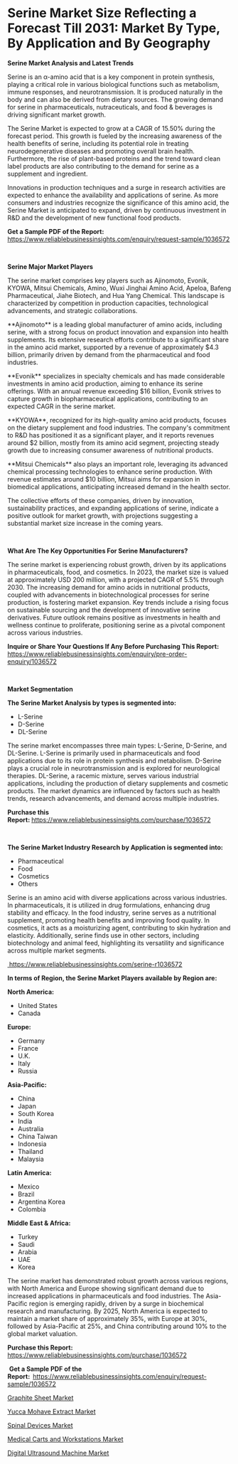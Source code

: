 <p><h1>Serine Market Size Reflecting a Forecast Till 2031: Market By Type, By Application and By Geography</h1></p><p><strong>Serine Market Analysis and Latest Trends</strong></p>
<p><p>Serine is an α-amino acid that is a key component in protein synthesis, playing a critical role in various biological functions such as metabolism, immune responses, and neurotransmission. It is produced naturally in the body and can also be derived from dietary sources. The growing demand for serine in pharmaceuticals, nutraceuticals, and food & beverages is driving significant market growth.</p><p>The Serine Market is expected to grow at a CAGR of 15.50% during the forecast period. This growth is fueled by the increasing awareness of the health benefits of serine, including its potential role in treating neurodegenerative diseases and promoting overall brain health. Furthermore, the rise of plant-based proteins and the trend toward clean label products are also contributing to the demand for serine as a supplement and ingredient.</p><p>Innovations in production techniques and a surge in research activities are expected to enhance the availability and applications of serine. As more consumers and industries recognize the significance of this amino acid, the Serine Market is anticipated to expand, driven by continuous investment in R&D and the development of new functional food products.</p></p>
<p><strong>Get a Sample PDF of the Report:&nbsp;</strong> <a href="https://www.reliablebusinessinsights.com/enquiry/request-sample/1036572?utm_campaign=1109&utm_medium=2&utm_source=Github&utm_content=ia&utm_term=05112024&utm_id=serine">https://www.reliablebusinessinsights.com/enquiry/request-sample/1036572</a></p>
<p>&nbsp;</p>
<p><strong>Serine Major Market Players</strong></p>
<p><p>The serine market comprises key players such as Ajinomoto, Evonik, KYOWA, Mitsui Chemicals, Amino, Wuxi Jinghai Amino Acid, Apeloa, Bafeng Pharmaceutical, Jiahe Biotech, and Hua Yang Chemical. This landscape is characterized by competition in production capacities, technological advancements, and strategic collaborations.</p><p>**Ajinomoto** is a leading global manufacturer of amino acids, including serine, with a strong focus on product innovation and expansion into health supplements. Its extensive research efforts contribute to a significant share in the amino acid market, supported by a revenue of approximately $4.3 billion, primarily driven by demand from the pharmaceutical and food industries.</p><p>**Evonik** specializes in specialty chemicals and has made considerable investments in amino acid production, aiming to enhance its serine offerings. With an annual revenue exceeding $16 billion, Evonik strives to capture growth in biopharmaceutical applications, contributing to an expected CAGR in the serine market.</p><p>**KYOWA**, recognized for its high-quality amino acid products, focuses on the dietary supplement and food industries. The company's commitment to R&D has positioned it as a significant player, and it reports revenues around $2 billion, mostly from its amino acid segment, projecting steady growth due to increasing consumer awareness of nutritional products.</p><p>**Mitsui Chemicals** also plays an important role, leveraging its advanced chemical processing technologies to enhance serine production. With revenue estimates around $10 billion, Mitsui aims for expansion in biomedical applications, anticipating increased demand in the health sector.</p><p>The collective efforts of these companies, driven by innovation, sustainability practices, and expanding applications of serine, indicate a positive outlook for market growth, with projections suggesting a substantial market size increase in the coming years.</p></p>
<p>&nbsp;</p>
<p><strong>What Are The Key Opportunities For Serine Manufacturers?</strong></p>
<p><p>The serine market is experiencing robust growth, driven by its applications in pharmaceuticals, food, and cosmetics. In 2023, the market size is valued at approximately USD 200 million, with a projected CAGR of 5.5% through 2030. The increasing demand for amino acids in nutritional products, coupled with advancements in biotechnological processes for serine production, is fostering market expansion. Key trends include a rising focus on sustainable sourcing and the development of innovative serine derivatives. Future outlook remains positive as investments in health and wellness continue to proliferate, positioning serine as a pivotal component across various industries.</p></p>
<p><strong>Inquire or Share Your Questions If Any Before Purchasing This Report:</strong> <a href="https://www.reliablebusinessinsights.com/enquiry/pre-order-enquiry/1036572?utm_campaign=1109&utm_medium=2&utm_source=Github&utm_content=ia&utm_term=05112024&utm_id=serine">https://www.reliablebusinessinsights.com/enquiry/pre-order-enquiry/1036572</a></p>
<p>&nbsp;</p>
<p><strong>Market Segmentation</strong></p>
<p><strong>The Serine Market Analysis by types is segmented into:</strong></p>
<p><ul><li>L-Serine</li><li>D-Serine</li><li>DL-Serine</li></ul></p>
<p><p>The serine market encompasses three main types: L-Serine, D-Serine, and DL-Serine. L-Serine is primarily used in pharmaceuticals and food applications due to its role in protein synthesis and metabolism. D-Serine plays a crucial role in neurotransmission and is explored for neurological therapies. DL-Serine, a racemic mixture, serves various industrial applications, including the production of dietary supplements and cosmetic products. The market dynamics are influenced by factors such as health trends, research advancements, and demand across multiple industries.</p></p>
<p><strong>Purchase this Report:&nbsp;</strong><a href="https://www.reliablebusinessinsights.com/purchase/1036572?utm_campaign=1109&utm_medium=2&utm_source=Github&utm_content=ia&utm_term=05112024&utm_id=serine">https://www.reliablebusinessinsights.com/purchase/1036572</a></p>
<p>&nbsp;</p>
<p><strong>The Serine Market Industry Research by Application is segmented into:</strong></p>
<p><ul><li>Pharmaceutical</li><li>Food</li><li>Cosmetics</li><li>Others</li></ul></p>
<p><p>Serine is an amino acid with diverse applications across various industries. In pharmaceuticals, it is utilized in drug formulations, enhancing drug stability and efficacy. In the food industry, serine serves as a nutritional supplement, promoting health benefits and improving food quality. In cosmetics, it acts as a moisturizing agent, contributing to skin hydration and elasticity. Additionally, serine finds use in other sectors, including biotechnology and animal feed, highlighting its versatility and significance across multiple market segments.</p></p>
<p><a href="https://www.reliablebusinessinsights.com/serine-r1036572?utm_campaign=1109&utm_medium=2&utm_source=Github&utm_content=ia&utm_term=05112024&utm_id=serine">&nbsp;https://www.reliablebusinessinsights.com/serine-r1036572</a></p>
<p><strong>In terms of Region, the Serine Market Players available by Region are:</strong></p>
<p>
    <p> <strong> North America: </strong>
        <ul>
            <li>United States</li>
            <li>Canada</li>
        </ul>
        </p> 
    <p> <strong> Europe: </strong>
        <ul>
            <li>Germany</li>
            <li>France</li>
            <li>U.K.</li>
            <li>Italy</li>
            <li>Russia</li>
        </ul>
        </p> 
    <p> <strong> Asia-Pacific: </strong>
        <ul>
            <li>China</li>
            <li>Japan</li>
            <li>South Korea</li>
            <li>India</li>
            <li>Australia</li>
            <li>China Taiwan</li>
            <li>Indonesia</li>
            <li>Thailand</li>
            <li>Malaysia</li>
        </ul>
        </p> 
    <p> <strong> Latin America: </strong>
        <ul>
            <li>Mexico</li>
            <li>Brazil</li>
            <li>Argentina Korea</li>
            <li>Colombia</li>
        </ul>
        </p> 
    <p> <strong> Middle East & Africa: </strong>
        <ul>
            <li>Turkey</li>
            <li>Saudi</li>
            <li>Arabia</li>
            <li>UAE</li>
            <li>Korea</li>
        </ul>
    </p>
    </p>
<p><p>The serine market has demonstrated robust growth across various regions, with North America and Europe showing significant demand due to increased applications in pharmaceuticals and food industries. The Asia-Pacific region is emerging rapidly, driven by a surge in biochemical research and manufacturing. By 2025, North America is expected to maintain a market share of approximately 35%, with Europe at 30%, followed by Asia-Pacific at 25%, and China contributing around 10% to the global market valuation.</p></p>
<p><strong>Purchase this Report: </strong><a href="https://www.reliablebusinessinsights.com/purchase/1036572?utm_campaign=1109&utm_medium=2&utm_source=Github&utm_content=ia&utm_term=05112024&utm_id=serine">https://www.reliablebusinessinsights.com/purchase/1036572</a></p>
<p>&nbsp;<strong>Get a Sample PDF of the Report:&nbsp;&nbsp;</strong><a href="https://www.reliablebusinessinsights.com/enquiry/request-sample/1036572?utm_campaign=1109&utm_medium=2&utm_source=Github&utm_content=ia&utm_term=05112024&utm_id=serine">https://www.reliablebusinessinsights.com/enquiry/request-sample/1036572</a></p>
<p><strong></strong></p>
<p><p><a href="https://github.com/stumpefzclearez/Market-Research-Report-List-1/blob/main/graphite-sheet-market.md?utm_campaign=1109&utm_medium=2&utm_source=Github&utm_content=ia&utm_term=05112024&utm_id=serine">Graphite Sheet Market</a></p><p><a href="https://github.com/seraphinaqist/Market-Research-Report-List-1/blob/main/yucca-mohave-extract-market.md?utm_campaign=1109&utm_medium=2&utm_source=Github&utm_content=ia&utm_term=05112024&utm_id=serine">Yucca Mohave Extract Market</a></p><p><a href="https://issuu.com/reportprime-2/docs/spinal-devices-market-size-2030.ppt_0c0d44b094b03b?utm_campaign=1109&utm_medium=2&utm_source=Github&utm_content=ia&utm_term=05112024&utm_id=serine">Spinal Devices Market</a></p><p><a href="https://issuu.com/reportprime-2/docs/medical-carts-and-workstations-mark_5a3d6b0cc77f8d?utm_campaign=1109&utm_medium=2&utm_source=Github&utm_content=ia&utm_term=05112024&utm_id=serine">Medical Carts and Workstations Market</a></p><p><a href="https://issuu.com/reportprime-2/docs/digital-ultrasound-machine-market-s_29105a87daa785?utm_campaign=1109&utm_medium=2&utm_source=Github&utm_content=ia&utm_term=05112024&utm_id=serine">Digital Ultrasound Machine Market</a></p></p>